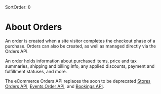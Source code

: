SortOrder: 0
# About Orders

An order is created when a site visitor completes the checkout phase of a purchase. Orders can also be created, as well as managed directly via the Orders API.

An order holds information about purchased items, price and tax summaries, shipping and billing info, any applied discounts, payment and fulfillment statuses, and more.

The eCommerce Orders API replaces the soon to be deprecated [Stores Orders API](https://dev.wix.com/api/rest/wix-stores/orders), [Events Order API](https://dev.wix.com/api/rest/wix-events/wix-events/order), and [Bookings API](https://dev.wix.com/api/rest/wix-bookings/bookings/bookings).
